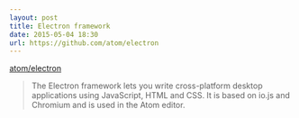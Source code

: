 ```yaml
---
layout: post
title: Electron framework
date: 2015-05-04 18:30
url: https://github.com/atom/electron
---
```


[atom/electron](https://github.com/atom/electron)

> The Electron framework lets you write cross-platform desktop applications using JavaScript, HTML and CSS. It is based on io.js and Chromium and is used in the Atom editor.

